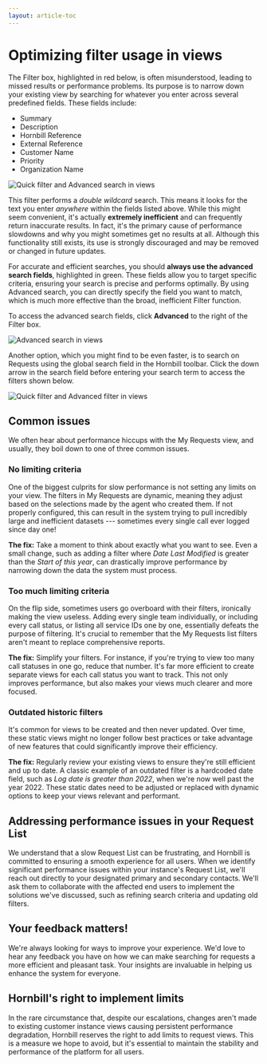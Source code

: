 ```yaml
---
layout: article-toc
---
```

# Optimizing filter usage in views
 
The Filter box, highlighted in red below, is often misunderstood, leading to missed results or performance problems. Its purpose is to narrow down your existing view by searching for whatever you enter across several predefined fields. These fields include: 

* Summary 
* Description 
* Hornbill Reference 
* External Reference 
* Customer Name 
* Priority 
* Organization Name 

![Quick filter and Advanced search in views](/_books/servicemanager-user-guide/request-list/images/quick-filter-advanced-filter.png)

This filter performs a *double wildcard* search. This means it looks for the text you enter *anywhere* within the fields listed above. While this might seem convenient, it's actually **extremely inefficient** and can frequently return inaccurate results. In fact, it's the primary cause of performance slowdowns and why you might sometimes get no results at all. Although this functionality still exists, its use is strongly discouraged and may be removed or changed in future updates. 

For accurate and efficient searches, you should **always use the advanced search fields**, highlighted in green. These fields allow you to target specific criteria, ensuring your search is precise and performs optimally. By using Advanced search, you can directly specify the field you want to match, which is much more effective than the broad, inefficient Filter function.

To access the advanced search fields, click **Advanced** to the right of the Filter box.

![Advanced search in views](/_books/servicemanager-user-guide/request-list/images/advanced-search.png)

Another option, which you might find to be even faster, is to search on Requests using the global search field in the Hornbill toolbar. Click the down arrow in the search field before entering your search term to access the filters shown below.

![Quick filter and Advanced filter in views](/_books/servicemanager-user-guide/request-list/images/main-search-on-requests.png)

## Common issues
We often hear about performance hiccups with the My Requests view, and usually, they boil down to one of three common issues.

### No limiting criteria
One of the biggest culprits for slow performance is not setting any limits on your view. The filters in My Requests are dynamic, meaning they adjust based on the selections made by the agent who created them. If not properly configured, this can result in the system trying to pull incredibly large and inefficient datasets --- sometimes every single call ever logged
since day one!

**The fix:** Take a moment to think about exactly what you want to see. Even a small change, such as adding a filter where *Date Last Modified* is greater than the *Start of this year*, can drastically improve performance by narrowing down the data the system must process.

### Too much limiting criteria
On the flip side, sometimes users go overboard with their filters, ironically making the view useless. Adding every single team individually, or including every call status, or listing all service IDs one by one, essentially defeats the purpose of filtering. It's crucial to remember
that the My Requests list filters aren't meant to replace comprehensive reports.

**The fix:** Simplify your filters. For instance, if you're trying to view too many call statuses in one go, reduce that number. It's far more efficient to create separate views for each call status you want to track. This not only improves performance, but also makes your views much clearer and more focused.

### Outdated historic filters
It's common for views to be created and then never updated. Over time, these static views might no longer follow best practices or take advantage of new features that could significantly improve their efficiency.

**The fix:** Regularly review your existing views to ensure they're still efficient and up to date. A classic example of an outdated filter is a hardcoded date field, such as *Log date is greater than 2022*, when we're now well past the year 2022. These static dates need to be adjusted or replaced with dynamic options to keep your views relevant and performant.

## Addressing performance issues in your Request List
We understand that a slow Request List can be frustrating, and Hornbill is committed to ensuring a smooth experience for all users. When we identify significant performance issues within your instance's Request List, we'll reach out directly to your designated primary and secondary contacts. We'll ask them to collaborate with the affected end users to implement the solutions we've discussed, such as refining search criteria and
updating old filters.

## Your feedback matters!
We're always looking for ways to improve your experience. We'd love to hear any feedback you have on how we can make searching for requests a more efficient and pleasant task. Your insights are invaluable in helping us enhance the system for everyone.

## Hornbill's right to implement limits
In the rare circumstance that, despite our escalations, changes aren't made to existing customer instance views causing persistent performance degradation, Hornbill reserves the right to add limits to request views. This is a measure we hope to avoid, but it's essential to maintain the stability and performance of the platform for all users.